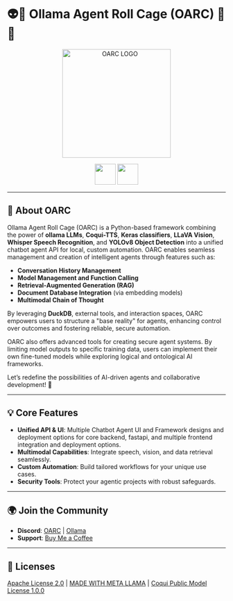 # 👽🧙 **Ollama Agent Roll Cage (OARC)** 🤬🤖  
<p align="center">  
  <img src="https://raw.githubusercontent.com/Ollama-Agent-Roll-Cage/oarc/main/assets/oarc-emoji.png" alt="OARC LOGO" width="250"/>  
</p>
<p align="center">  
  <a href="https://ko-fi.com/theborch"><img src="https://raw.githubusercontent.com/Ollama-Agent-Roll-Cage/oarc/assets/buy me a coffee button (2).png" height="48"></a>  
  <a href="https://discord.gg/mNeQZzBHuW"><img src="https://raw.githubusercontent.com/Ollama-Agent-Roll-Cage/oarc/assets/Discord Button Ollama v4.png" height="48"></a>  
</p>  

---

## 🌌 **About OARC**

Ollama Agent Roll Cage (OARC) is a Python-based framework combining the power of **ollama LLMs**, **Coqui-TTS**, **Keras classifiers**, **LLaVA Vision**, **Whisper Speech Recognition**, and **YOLOv8 Object Detection** into a unified chatbot agent API for local, custom automation. OARC enables seamless management and creation of intelligent agents through features such as:

- **Conversation History Management**  
- **Model Management and Function Calling**  
- **Retrieval-Augmented Generation (RAG)**  
- **Document Database Integration** (via embedding models)  
- **Multimodal Chain of Thought**  

By leveraging **DuckDB**, external tools, and interaction spaces, OARC empowers users to structure a "base reality" for agents, enhancing control over outcomes and fostering reliable, secure automation.  

OARC also offers advanced tools for creating secure agent systems. By limiting model outputs to specific training data, users can implement their own fine-tuned models while exploring logical and ontological AI frameworks.  

Let’s redefine the possibilities of AI-driven agents and collaborative development! 🌟  

---

## 💡 **Core Features**

- **Unified API & UI**: Multiple Chatbot Agent UI and Framework designs and deployment options for core backend, fastapi, and multiple frontend integration and deployment options.  
- **Multimodal Capabilities**: Integrate speech, vision, and data retrieval seamlessly.  
- **Custom Automation**: Build tailored workflows for your unique use cases.  
- **Security Tools**: Protect your agentic projects with robust safeguards.  

---

## 🌍 **Join the Community**  

- **Discord**: [OARC](https://discord.gg/qfpwCB8nXs) | [Ollama](https://discord.gg/ollama) 
- **Support**: [Buy Me a Coffee](https://ko-fi.com/oll4m404rc)  

---

## 📜 **Licenses**  

[Apache License 2.0](https://www.apache.org/licenses/LICENSE-2.0) | [MADE WITH META LLAMA](https://huggingface.co/cognitivecomputations/dolphin-2.9-llama3-8b/blob/main/LICENSE) | [Coqui Public Model License 1.0.0](https://huggingface.co/Borcherding/XTTS-v2_C3PO/blob/main/LICENSE.txt)  
